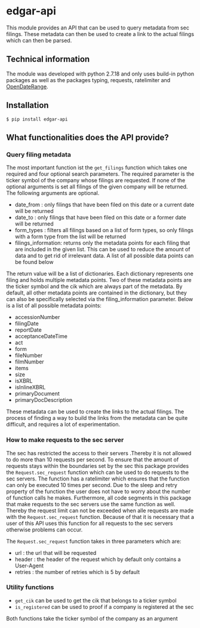 # edgar-api
This module provides an API that can be used to query metadata from sec
filings. These metadata can then be used to create a link to the actual filings
which can then be parsed.

## Technical information
The module was developed with python 2.7.18 and only uses build-in python packages as well
as the packages typing, requests, ratelimiter and [OpenDateRange](https://github.com/tlie03/OpenDateRange).

## Installation
``$ pip install edgar-api``

## What functionalities does the API provide?
### Query filing metadata
The most important function ist the `get_filings` function
which takes one required and four optional search parameters.
The required parameter is the ticker symbol of the company 
whose filings are requested. If none of the optional arguments is 
set all filings of the given company will be returned.
The following arguments are optional.
* date_from : only filings that have been filed on this date or a current date
will be returned
* date_to : only filings that have been filed on this date or a former date
will be returned
* form_types : filters all filings based on a list of form types, so only filings
with a form type from the list will be returned
* filings_information: returns only the metadata points for each filing that
are included in the given list. This can be used to reduce the amount of data
and to get rid of irrelevant data.
A list of all possible data points can be found below

The return value will be a list of dictionaries. Each dictionary represents
one filing and holds multiple metadata points. Two of these metadata points
are the ticker symbol and the cik which are always part of the metadata.
By default, all other metadata points are contained in the dictionary, but
they can also be specifically selected via the filing_information parameter.
Below is a list of all possible metadata points:
* accessionNumber
* filingDate
* reportDate
* acceptanceDateTime
* act
* form
* fileNumber
* filmNumber
* items
* size
* isXBRL
* isInlineXBRL
* primaryDocument
* primaryDocDescription

These metadata can be used to create the links to the actual filings.
The process of finding a way to build the links from the metadata can be quite difficult, 
and requires a lot of experimentation.

### How to make requests to the sec server
The sec has restricted the access to their servers .Thereby it is not allowed
to do more than 10 requests per second. To ensure that the amount of requests stays
within the boundaries set by the sec this package provides the `Request.sec_request`
function which can be used to do requests to the sec servers. The
function has a ratelimiter which ensures that the function can only be executed
10 times per second. Due to the sleep and retry property of the function
the user does not have to worry about the number of function calls he makes.
Furthermore, all code segments in this package that make requests
to the sec servers use the same function as well. Thereby the request limit
can not be exceeded when alle requests are made with the `Request.sec_request`
function. Because of that it is necessary that a user of this API uses
this function for all requests to the sec servers otherwise problems can occur.

The `Request.sec_request` function takes in three parameters which are:
* url : the url that will be requested
* header : the header of the request which by default only contains a User-Agent
* retries : the number of retries which is 5 by default

### Utility functions
* `get_cik` can be used to get the cik that belongs to a ticker symbol
* `is_registered` can be used to proof if a company is registered at the sec

Both functions take the ticker symbol of the company as an argument
